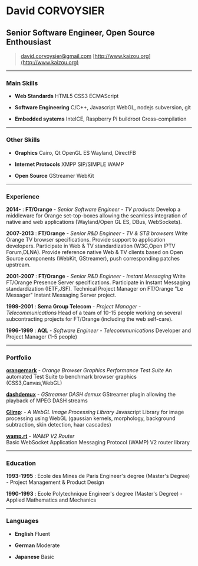 # David CORVOYSIER
## Senior Software Engineer, Open Source Enthousiast

> [david.corvoysier@gmail.com](david.corvoysier@gmail.com)
> [http://www.kaizou.org](http://www.kaizou.org)

---

### Main Skills

* **Web Standards**
  HTML5
  CSS3
  ECMAScript

* **Software Engineering**
  C/C++, Javascript
  WebGL, nodejs
  subversion, git

* **Embedded systems**
  IntelCE, Raspberry Pi
  buildroot
  Cross-compilation

---

### Other Skills

* **Graphics**
  Cairo, Qt
  OpenGL ES
  Wayland, DirectFB

* **Internet Protocols**
  XMPP
  SIP/SIMPLE
  WAMP

* **Open Source**
  GStreamer
  WebKit

---

### Experience

__2014-__ : **FT/Orange** - *Senior Software Engineer - TV products*
  Develop a middleware for Orange set-top-boxes allowing the seamless integration of native and web applications (Wayland/Open GL ES, DBus, WebSockets).

__2007-2013__ : **FT/Orange** - *Senior R&D Engineer - TV & STB browsers*
  Write Orange TV browser specifications. Provide support to application developers. Participate in Web & TV standardization (W3C,Open IPTV Forum,DLNA). Provide reference native Web & TV clients based on Open Source components (WebKit, GStreamer), push corresponding patches upstream.

__2001-2007__ : **FT/Orange** - *Senior R&D Engineer - Instant Messaging*
  Write FT/Orange Presence Server specifications. Participate in Instant Messaging standardization (IETF,JSF). Technical Project Manager on FT/Orange "Le Messager" Instant Messaging Server project.

__1999-2001__ : **Sema Group Telecom** - *Project Manager - Telecommunications*
  Head of a team of 10-15 people working on several subcontracting projects for FT/Orange (including the web self-care).

__1996-1999__ : **AQL** - *Software Engineer - Telecommunications*
  Developer and Project Manager (1-5 people)

---

### Portfolio

**[orangemark](http://orange-opensource.github.io/orangemark/)** - *Orange Browser Graphics Performance Test Suite*
  An automated Test Suite to benchmark browser graphics (CSS3,Canvas,WebGL)

**[dashdemux](https://github.com/Orange-OpenSource/gstdashdemux)** - *GStreamer DASH demux*
  GStreamer plugin allowing the playback of MPEG DASH streams
  
**[Glimp](https://github.com/Orange-OpenSource/glimp)**: - *A WebGL Image Processing Library*
  Javascript Library for image processing using WebGL (gaussian kernels, morphology, background subtraction, skin detection, haar cascades)

**[wamp.rt](https://www.npmjs.org/package/wamp.rt)** - *WAMP V2 Router*  
  Basic WebSocket Application Messaging Protocol (WAMP) V2 router library

---

### Education

__1993-1995__ : Ecole des Mines de Paris
  Engineer's degree (Master's Degree) - Project Management & Product Design

__1990-1993__ : Ecole Polytechnique
  Engineer's degree (Master's Degree) - Applied Mathematics and Mechanics

---

### Languages

* **English**
  Fluent

* **German**
  Moderate

* **Japanese**
  Basic

